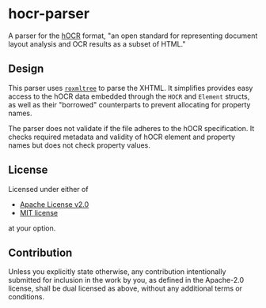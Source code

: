 # hocr-parser

A parser for the [hOCR](http://kba.github.io/hocr-spec/1.2/) format, "an open standard for representing document layout analysis and OCR results as a subset of HTML."

## Design 

This parser uses [`roxmltree`](https://github.com/RazrFalcon/roxmltree) to parse the XHTML. It simplifies provides easy access to the hOCR data embedded through the `HOCR` and `Element` structs, as well as their "borrowed" counterparts to prevent allocating for property names.

The parser does not validate if the file adheres to the hOCR specification. It checks required metadata and validity of hOCR element and property names but does not check property values.

## License

Licensed under either of

- [Apache License v2.0](LICENSE-APACHE)
- [MIT license](LICENSE-MIT)

at your option.

## Contribution

Unless you explicitly state otherwise, any contribution intentionally submitted
for inclusion in the work by you, as defined in the Apache-2.0 license, shall be
dual licensed as above, without any additional terms or conditions.

